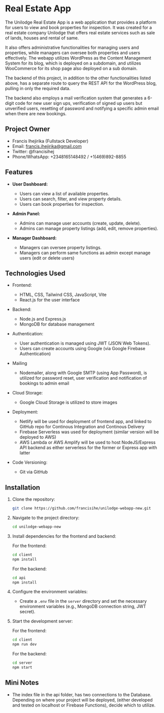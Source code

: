 # Real Estate App

The Unilodge Real Estate App is a web application that provides a platform for users to view and book properties for inspection. It was created for a real estate company Unilodge that offers real estate services such as sale of lands, houses and rental of same. 

It also offers administrative functionalities for managing users and properties, while managers can oversee both properties and users effectively. The webapp utilizes WordPress as the Content Management System for its blog, which is deployed on a subdomain, and utilizes WooCommerce for its shop page also deployed on a sub domain.

The backend of this project, in addition to the other functionalities listed above, has a separate route to query the REST API for the WordPress blog, pulling in only the required data.

The backend also employs a mail verification system that generates a 6-digit code for new user sign ups, verification of signed up users but unverified users, resetting of password and notifying a specific admin email when there are new bookings.

## Project Owner

- Francis Ihejirika (Fullstack Developer)
- Email: francis.ihejirika@gmail.com
- Twitter: @francisihej
- Phone/WhatsApp: +2348165148492 / +1(469)892-8855


## Features

- **User Dashboard:**
  - Users can view a list of available properties.
  - Users can search, filter, and view property details.
  - Users can book properties for inspection.

- **Admin Panel:**
  - Admins can manage user accounts (create, update, delete).
  - Admins can manage property listings (add, edit, remove properties).

- **Manager Dashboard:**
  - Managers can oversee property listings.
  - Managers can perform same functions as admin except manage users (edit or delete users)

## Technologies Used

- Frontend:
  - HTML, CSS, Tailwind CSS, JavaScript, Vite
  - React.js for the user interface

- Backend:
  - Node.js and Express.js
  - MongoDB for database management

- Authentication:
  - User authentication is managed using JWT (JSON Web Tokens).
  - Users can create accounts using Google (via Google Firebase Authentication)

- Mailing
  - Nodemailer, along with Google SMTP (using App Password), is utilized for password reset, user verification and notification of bookings to admin email

- Cloud Storage: 
  - Google Cloud Storage is utilized to store images

- Deployment:
  - Netlify will be used for deployment of frontend app, and linked to GitHub repo for Continous Integration and Continous Delivery
  - Firebase Serverless was used for deployment (similar version will be deployed to AWS)
  - AWS Lambda or AWS Amplify will be used to host NodeJS/Express API backend as either serverless for the former or Express app with latter

- Code Versioning:
  - Git via GitHub

## Installation

1. Clone the repository:
   ```bash
   git clone https://github.com/francisihe/unilodge-webapp-new.git
   ```

2. Navigate to the project directory:
   ```bash
   cd unilodge-webapp-new
   ```

3. Install dependencies for the frontend and backend:

   For the frontend:
   ```bash
   cd client
   npm install
   ```

   For the backend:
   ```bash
   cd api
   npm install
   ```

4. Configure the environment variables:

   - Create a `.env` file in the `server` directory and set the necessary environment variables (e.g., MongoDB connection string, JWT secret).

5. Start the development server:

   For the frontend:
   ```bash
   cd client
   npm run dev
   ```

   For the backend:
   ```bash
   cd server
   npm start
   ```


## Mini Notes
- The index file in the api folder, has two connections to the Database. Depending on where your project will be deployed, (either developed and tested on localhost or Firebase Functions), decide which to utilize.